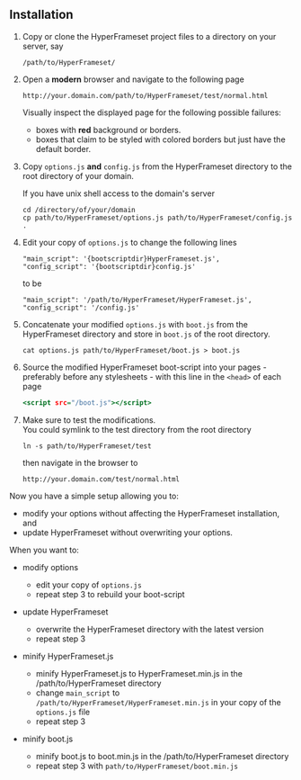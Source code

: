 ## Installation

1. Copy or clone the HyperFrameset project files to a directory on your server, say 
	
	```
	/path/to/HyperFrameset/
	```

2. Open a **modern** browser and navigate to the following page
	
	```
	http://your.domain.com/path/to/HyperFrameset/test/normal.html
	```
	
	Visually inspect the displayed page for the following possible failures:
	
	- boxes with **red** background or borders. 
	- boxes that claim to be styled with colored borders but just have the default border. 
	
3. Copy `options.js` **and** `config.js` from the HyperFrameset directory to the root directory of your domain.
	
	If you have unix shell access to the domain's server 
	
	```
	cd /directory/of/your/domain
	cp path/to/HyperFrameset/options.js path/to/HyperFrameset/config.js .
	```

4. Edit your copy of `options.js` to change the following lines
	
	```
	"main_script": '{bootscriptdir}HyperFrameset.js',
	"config_script": '{bootscriptdir}config.js'
	```
	
	to be
	
	```
	"main_script": '/path/to/HyperFrameset/HyperFrameset.js',
	"config_script": '/config.js'
	```

5. Concatenate your modified `options.js` with `boot.js` from the HyperFrameset directory
	and store in `boot.js` of the root directory.
	
	```
	cat options.js path/to/HyperFrameset/boot.js > boot.js
	```

6. Source the modified HyperFrameset boot-script into your pages -
preferably before any stylesheets - 
with this line in the `<head>` of each page 
	
	``` .html
	<script src="/boot.js"></script>
	```

7. Make sure to test the modifications.  
	You could symlink to the test directory from the root directory

	```
	ln -s path/to/HyperFrameset/test
	```
	
	then navigate in the browser to
	
	```
	http://your.domain.com/test/normal.html
	```


Now you have a simple setup allowing you to:

- modify your options without affecting the HyperFrameset installation, and
- update HyperFrameset without overwriting your options.

When you want to:

+ modify options
	- edit your copy of `options.js`
	- repeat step 3 to rebuild your boot-script

+ update HyperFrameset
	- overwrite the HyperFrameset directory with the latest version
	- repeat step 3

+ minify HyperFrameset.js
	- minify HyperFrameset.js to HyperFrameset.min.js in the /path/to/HyperFrameset directory
	- change `main_script` to `/path/to/HyperFrameset/HyperFrameset.min.js` in your copy of the `options.js` file
	- repeat step 3

+ minify boot.js
	- minify boot.js to boot.min.js in the /path/to/HyperFrameset directory
	- repeat step 3 with `path/to/HyperFrameset/boot.min.js`

